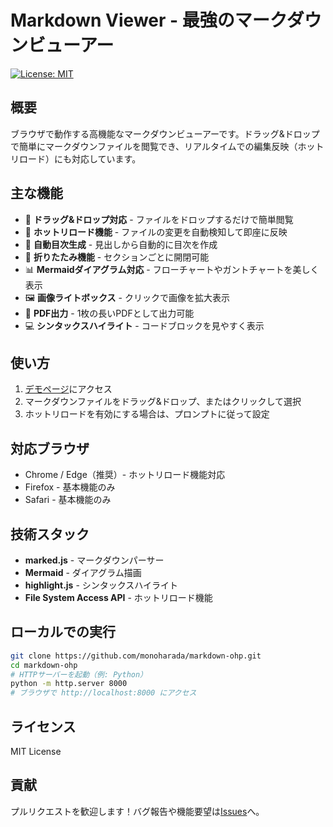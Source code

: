 # Markdown Viewer - 最強のマークダウンビューアー

[![License: MIT](https://img.shields.io/badge/License-MIT-blue.svg)](https://opensource.org/licenses/MIT)

## 概要

ブラウザで動作する高機能なマークダウンビューアーです。ドラッグ&ドロップで簡単にマークダウンファイルを閲覧でき、リアルタイムでの編集反映（ホットリロード）にも対応しています。

## 主な機能

- 🎯 **ドラッグ&ドロップ対応** - ファイルをドロップするだけで簡単閲覧
- 🔄 **ホットリロード機能** - ファイルの変更を自動検知して即座に反映
- 📑 **自動目次生成** - 見出しから自動的に目次を作成
- 📂 **折りたたみ機能** - セクションごとに開閉可能
- 📊 **Mermaidダイアグラム対応** - フローチャートやガントチャートを美しく表示
- 🖼️ **画像ライトボックス** - クリックで画像を拡大表示
- 📄 **PDF出力** - 1枚の長いPDFとして出力可能
- 💻 **シンタックスハイライト** - コードブロックを見やすく表示

## 使い方

1. [デモページ](https://monoharada.github.io/markdown-ohp/)にアクセス
2. マークダウンファイルをドラッグ&ドロップ、またはクリックして選択
3. ホットリロードを有効にする場合は、プロンプトに従って設定

## 対応ブラウザ

- Chrome / Edge（推奨）- ホットリロード機能対応
- Firefox - 基本機能のみ
- Safari - 基本機能のみ

## 技術スタック

- **marked.js** - マークダウンパーサー
- **Mermaid** - ダイアグラム描画
- **highlight.js** - シンタックスハイライト
- **File System Access API** - ホットリロード機能

## ローカルでの実行

```bash
git clone https://github.com/monoharada/markdown-ohp.git
cd markdown-ohp
# HTTPサーバーを起動（例: Python）
python -m http.server 8000
# ブラウザで http://localhost:8000 にアクセス
```

## ライセンス

MIT License

## 貢献

プルリクエストを歓迎します！バグ報告や機能要望は[Issues](https://github.com/monoharada/markdown-ohp/issues)へ。